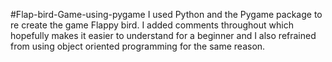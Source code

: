 #Flap-bird-Game-using-pygame
I used Python and the Pygame package to re create the game Flappy bird. I added comments throughout which hopefully makes it easier to understand for a beginner and I also refrained from using object oriented programming for the same reason.
